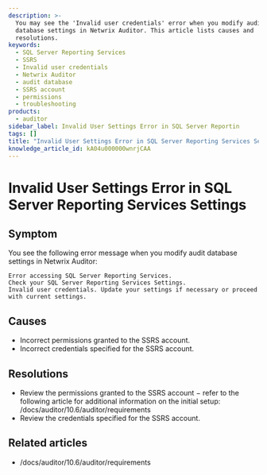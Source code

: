 ```yaml
---
description: >-
  You may see the 'Invalid user credentials' error when you modify audit
  database settings in Netwrix Auditor. This article lists causes and
  resolutions.
keywords:
  - SQL Server Reporting Services
  - SSRS
  - Invalid user credentials
  - Netwrix Auditor
  - audit database
  - SSRS account
  - permissions
  - troubleshooting
products:
  - auditor
sidebar_label: Invalid User Settings Error in SQL Server Reportin
tags: []
title: "Invalid User Settings Error in SQL Server Reporting Services Settings"
knowledge_article_id: kA04u000000wnrjCAA
---
```


# Invalid User Settings Error in SQL Server Reporting Services Settings

## Symptom

You see the following error message when you modify audit database settings in Netwrix Auditor:

```text
Error accessing SQL Server Reporting Services.
Check your SQL Server Reporting Services Settings.
Invalid user credentials. Update your settings if necessary or proceed with current settings.
```

## Causes

- Incorrect permissions granted to the SSRS account.
- Incorrect credentials specified for the SSRS account.

## Resolutions

- Review the permissions granted to the SSRS account − refer to the following article for additional information on the initial setup: /docs/auditor/10.6/auditor/requirements
- Review the credentials specified for the SSRS account.

## Related articles

- /docs/auditor/10.6/auditor/requirements
